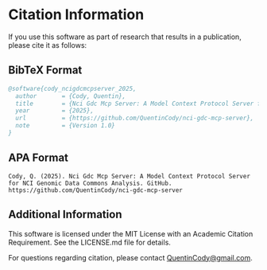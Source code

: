 # Citation Information

If you use this software as part of research that results in a publication, please cite it as follows:

## BibTeX Format
```bibtex
@software{cody_ncigdcmcpserver_2025,
  author       = {Cody, Quentin},
  title        = {Nci Gdc Mcp Server: A Model Context Protocol Server for NCI Genomic Data Commons Analysis},
  year         = {2025},
  url          = {https://github.com/QuentinCody/nci-gdc-mcp-server},
  note         = {Version 1.0}
}
```

## APA Format
```
Cody, Q. (2025). Nci Gdc Mcp Server: A Model Context Protocol Server for NCI Genomic Data Commons Analysis. GitHub. https://github.com/QuentinCody/nci-gdc-mcp-server
```

## Additional Information

This software is licensed under the MIT License with an Academic Citation Requirement. See the LICENSE.md file for details.

For questions regarding citation, please contact QuentinCody@gmail.com.